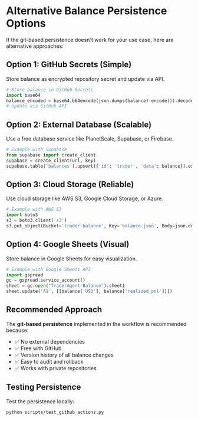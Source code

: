 # Alternative Balance Persistence Options

If the git-based persistence doesn't work for your use case, here are alternative approaches:

## Option 1: GitHub Secrets (Simple)
Store balance as encrypted repository secret and update via API.

```python
# Store balance in GitHub Secrets
import base64
balance_encoded = base64.b64encode(json.dumps(balance).encode()).decode()
# Update via GitHub API
```

## Option 2: External Database (Scalable)
Use a free database service like PlanetScale, Supabase, or Firebase.

```python
# Example with Supabase
from supabase import create_client
supabase = create_client(url, key)
supabase.table('balances').upsert({'id': 'trader', 'data': balance}).execute()
```

## Option 3: Cloud Storage (Reliable)
Use cloud storage like AWS S3, Google Cloud Storage, or Azure.

```python
# Example with AWS S3
import boto3
s3 = boto3.client('s3')
s3.put_object(Bucket='trader-balance', Key='balance.json', Body=json.dumps(balance))
```

## Option 4: Google Sheets (Visual)
Store balance in Google Sheets for easy visualization.

```python
# Example with Google Sheets API
import gspread
gc = gspread.service_account()
sheet = gc.open("TraderAgent Balance").sheet1
sheet.update('A1', [[balance['USD'], balance['realized_pnl']]])
```

## Recommended Approach

The **git-based persistence** implemented in the workflow is recommended because:
- ✅ No external dependencies
- ✅ Free with GitHub
- ✅ Version history of all balance changes
- ✅ Easy to audit and rollback
- ✅ Works with private repositories

## Testing Persistence

Test the persistence locally:
```bash
python scripts/test_github_actions.py
```